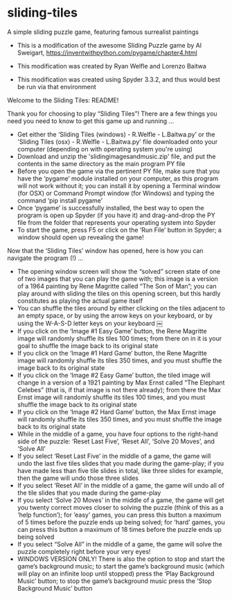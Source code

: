 # sliding-tiles
A simple sliding puzzle game, featuring famous surrealist paintings

- This is a modification of the awesome Sliding Puzzle game by Al Sweigart, https://inventwithpython.com/pygame/chapter4.html

- This modification was created by Ryan Welfle and Lorenzo Baitwa

- This modification was created using Spyder 3.3.2, and thus would best be run via that environment



Welcome to the Sliding Tiles: README!

Thank you for choosing to play “Sliding Tiles”!
There are a few things you need you need to know to get this game up and running ...
- Get either the ‘Sliding Tiles (windows) - R.Welfle - L.Baitwa.py’ or the 'Sliding Tiles (osx) - R.Welfle - L.Baitwa.py' file downloaded onto your computer (depending on with operating system you're using)
- Download and unzip the 'slidingimagesandmusic.zip' file, and put the contents in the same directory as the main program PY file
- Before you open the game via the pertinent PY file, make sure that you have the ‘pygame’ module installed on your computer, as this program will not work without it; you can install it by opening a Terminal window (for OSX) or Command Prompt window (for Windows) and typing the command ‘pip install pygame’
- Once ‘pygame’ is successfully installed, the best way to open the program is open up Spyder (if you have it) and drag-and-drop the PY file from the folder that represents your operating system into Spyder
- To start the game, press F5 or click on the ‘Run File’ button in Spyder; a window should open up revealing the game!

Now that the ‘Sliding Tiles’ window has opened, here is how you can navigate the program (!) ...
- The opening window screen will show the “solved” screen state of one of two images that you can play the game with; this image is a version of a 1964 painting by Rene Magritte called “The Son of Man”; you can play around with sliding the tiles on this opening screen, but this hardly constitutes as playing the actual game itself
- You can shuffle the tiles around by either clicking on the tiles adjacent to an empty space, or by using the arrow keys on your keyboard, or by using the W-A-S-D letter keys on your keyboard
￼
- If you click on the ‘Image #1 Easy Game’ button, the Rene Magritte image will randomly shuffle its tiles 100 times; from there on in it is your goal to shuffle the image back to its original state
- If you click on the ‘Image #1 Hard Game’ button, the Rene Magritte image will randomly shuffle its tiles 350 times, and you must shuffle the image back to its original state
- If you click on the ‘Image #2 Easy Game’ button, the tiled image will change in a version of a 1921 painting by Max Ernst called “The Elephant Celebes” (that is, if that image is not there already); from there the Max Ernst image will randomly shuffle its tiles 100 times, and you must shuffle the image back to its original state
- If you click on the ‘Image #2 Hard Game’ button, the Max Ernst image will randomly shuffle its tiles 350 times, and you must shuffle the image back to its original state
- While in the middle of a game, you have four options to the right-hand side of the puzzle: ‘Reset Last Five’, ‘Reset All’, ‘Solve 20 Moves’, and ‘Solve All’
- If you select ‘Reset Last Five’ in the middle of a game, the game will undo the last five tiles slides that you made during the game-play; if you have made less than five tile slides in total, like three slides for example, then the game will undo those three slides
- If you select ‘Reset All’ in the middle of a game, the game will undo all of the tile slides that you made during the game-play
- If you select ‘Solve 20 Moves’ in the middle of a game, the game will get you twenty correct moves closer to solving the puzzle (think of this as a ‘help function’); for ‘easy’ games, you can press this button a maximum of 5 times before the puzzle ends up being solved; for ‘hard’ games, you can press this button a maximum of 18 times before the puzzle ends up being solved
- If you select “Solve All” in the middle of a game, the game will solve the puzzle completely right before your very eyes!
- WINDOWS VERSION ONLY! ​There is also the option to stop and start the game’s background music; to start the game’s background music (which will play on an infinite loop until stopped) press the ‘Play Background Music’ button; to stop the game’s background music press the ‘Stop Background Music’ button
